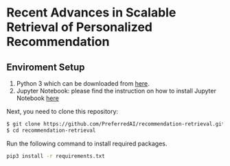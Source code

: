 # Recent Advances in Scalable Retrieval of Personalized Recommendation

## Enviroment Setup

1. Python 3 which can be downloaded from [here](https://www.python.org/downloads/release/python-360/).   
2. Jupyter Notebook: please find the instruction on how to install Jupyter Notebook [here](https://jupyter.org/install)

Next, you need to clone this repository:

```bash
$ git clone https://github.com/PreferredAI/recommendation-retrieval.git
$ cd recommendation-retrieval
```
Run the following command to install required packages.

```bash
pip3 install -r requirements.txt
```



